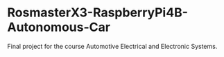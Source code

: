 # RosmasterX3-RaspberryPi4B-Autonomous-Car
Final project for the course Automotive Electrical and Electronic Systems.
